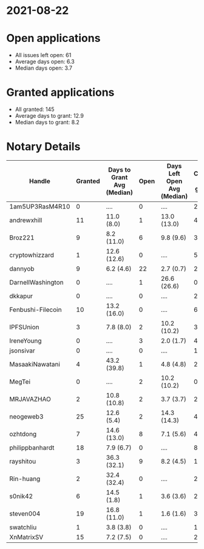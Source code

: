 2021-08-22
==========

# Open applications

- All issues left open: 61
- Average days open: 6.3
- Median days open: 3.7

# Granted applications

- All granted: 145
- Average days to grant: 12.9
- Median days to grant: 8.2

# Notary Details

| Handle            |   Granted | Days to Grant Avg (Median)   |   Open | Days Left Open Avg (Median)   |   Closed (no grant) |
|-------------------|-----------|------------------------------|--------|-------------------------------|---------------------|
| 1am5UP3RasM4R10   |         0 | ....                         |      0 | ....                          |                   2 |
| andrewxhill       |        11 | 11.0  (8.0)                  |      1 | 13.0  (13.0)                  |                  40 |
| Broz221           |         9 | 8.2  (11.0)                  |      6 | 9.8  (9.6)                    |                  36 |
| cryptowhizzard    |         1 | 12.6  (12.6)                 |      0 | ....                          |                   5 |
| dannyob           |         9 | 6.2  (4.6)                   |     22 | 2.7  (0.7)                    |                  25 |
| DarnellWashington |         0 | ....                         |      1 | 26.6  (26.6)                  |                   0 |
| dkkapur           |         0 | ....                         |      0 | ....                          |                   2 |
| Fenbushi-Filecoin |        10 | 13.2  (16.0)                 |      0 | ....                          |                  63 |
| IPFSUnion         |         3 | 7.8  (8.0)                   |      2 | 10.2  (10.2)                  |                   3 |
| IreneYoung        |         0 | ....                         |      3 | 2.0  (1.7)                    |                   4 |
| jsonsivar         |         0 | ....                         |      0 | ....                          |                  13 |
| MasaakiNawatani   |         4 | 43.2  (39.8)                 |      1 | 4.8  (4.8)                    |                  27 |
| MegTei            |         0 | ....                         |      2 | 10.2  (10.2)                  |                   0 |
| MRJAVAZHAO        |         2 | 10.8  (10.8)                 |      2 | 3.7  (3.7)                    |                   2 |
| neogeweb3         |        25 | 12.6  (5.4)                  |      2 | 14.3  (14.3)                  |                  44 |
| ozhtdong          |         7 | 14.6  (13.0)                 |      8 | 7.1  (5.6)                    |                  48 |
| philippbanhardt   |        18 | 7.9  (6.7)                   |      0 | ....                          |                  82 |
| rayshitou         |         3 | 36.3  (32.1)                 |      9 | 8.2  (4.5)                    |                  15 |
| Rin-huang         |         2 | 32.4  (32.4)                 |      0 | ....                          |                   2 |
| s0nik42           |         6 | 14.5  (1.8)                  |      1 | 3.6  (3.6)                    |                  22 |
| steven004         |        19 | 16.8  (11.0)                 |      1 | 1.6  (1.6)                    |                  39 |
| swatchliu         |         1 | 3.8  (3.8)                   |      0 | ....                          |                   1 |
| XnMatrixSV        |        15 | 7.2  (7.5)                   |      0 | ....                          |                  24 |